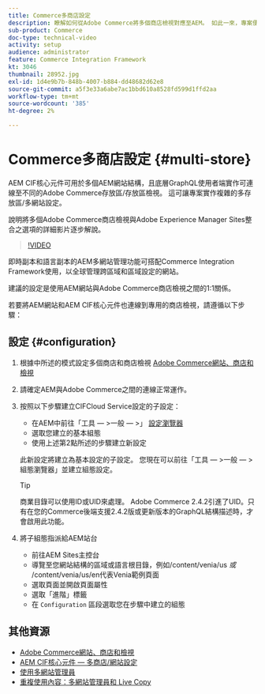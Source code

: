 ```yaml
---
title: Commerce多商店設定
description: 瞭解如何從Adobe Commerce將多個商店檢視對應至AEM。 如此一來，專案便可支援多租使用者和多語言使用案例。
sub-product: Commerce
doc-type: technical-video
activity: setup
audience: administrator
feature: Commerce Integration Framework
kt: 3046
thumbnail: 28952.jpg
exl-id: 1d4e9b7b-848b-4007-b884-dd48682d62e8
source-git-commit: a5f3e33a6abe7ac1bbd610a8528fd599d1ffd2aa
workflow-type: tm+mt
source-wordcount: '385'
ht-degree: 2%

---
```


# Commerce多商店設定 {#multi-store}

AEM CIF核心元件可用於多個AEM網站結構，且底層GraphQL使用者端實作可連線至不同的Adobe Commerce存放區/存放區檢視。 這可讓專案實作複雜的多存放區/多網站設定。

說明將多個Adobe Commerce商店檢視與Adobe Experience Manager Sites整合之選項的詳細影片逐步解說。

>[!VIDEO](https://video.tv.adobe.com/v/28952/?quality=12)

即時副本和語言副本的AEM多網站管理功能可搭配Commerce Integration Framework使用，以全球管理跨區域和區域設定的網站。

建議的設定是使用AEM網站與Adobe Commerce商店檢視之間的1:1關係。

若要將AEM網站和AEM CIF核心元件也連線到專用的商店檢視，請遵循以下步驟：

## 設定 {#configuration}

1. 根據中所述的模式設定多個商店和商店檢視 [Adobe Commerce網站、商店和檢視](https://docs.magento.com/m2/ce/user_guide/stores/websites-stores-views.html)

2. 請確定AEM與Adobe Commerce之間的連線正常運作。

3. 按照以下步驟建立CIFCloud Service設定的子設定：

   * 在AEM中前往「工具 — >一般 — >」 [設定瀏覽器](/help/sites-administering/configurations.md#using-configuration-browser)
   * 選取您建立的基本組態
   * 使用上述第2點所述的步驟建立新設定

   此新設定將建立為基本設定的子設定。 您現在可以前往「工具 — >一般 — >組態瀏覽器」並建立組態設定。

   >[!TIP]
   >
   >商業目錄可以使用ID或UID來處理。 Adobe Commerce 2.4.2引進了UID。只有在您的Commerce後端支援2.4.2版或更新版本的GraphQL結構描述時，才會啟用此功能。

4. 將子組態指派給AEM站台

   * 前往AEM Sites主控台
   * 導覽至您網站結構的區域或語言根目錄，例如/content/venia/us _或_ /content/venia/us/en代表Venia範例頁面
   * 選取頁面並開啟頁面屬性
   * 選取「進階」標籤
   * 在 `Configuration` 區段選取您在步驟中建立的組態

## 其他資源

* [Adobe Commerce網站、商店和檢視](https://docs.magento.com/m2/ce/user_guide/stores/websites-stores-views.html)
* [AEM CIF核心元件 — 多商店/網站設定](https://github.com/adobe/aem-core-cif-components/wiki/configuration#multi-store--site-configuration)
* [使用多網站管理員](https://experienceleague.adobe.com/docs/experience-manager-learn/sites/translation/multi-site-manager-feature-video-use.html)
* [重複使用內容：多網站管理員和 Live Copy](/help/sites-administering/msm.md)
